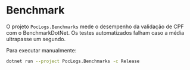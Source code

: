 # Benchmark

O projeto `PocLogs.Benchmarks` mede o desempenho da validação de CPF com o BenchmarkDotNet. Os testes automatizados falham caso a média ultrapasse um segundo.

Para executar manualmente:

```bash
dotnet run --project PocLogs.Benchmarks -c Release
```
